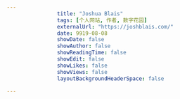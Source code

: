 ---
                title: "Joshua Blais"
                tags: [个人网站, 作者, 数字花园]
                externalUrl: "https://joshblais.com/"
                date: 9919-08-08
                showDate: false
                showAuthor: false
                showReadingTime: false
                showEdit: false
                showLikes: false
                showViews: false
                layoutBackgroundHeaderSpace: false
                ---

